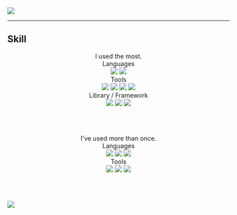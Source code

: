 <img src="https://capsule-render.vercel.app/api?type=waving&color=auto&height=200&section=header&text=JuYoung&fontSize=90" />

---
## Skill
<div align="center"> I used the most. </div>
<div align="center"> Languages </div>

<div align="center">
  <img src="https://img.shields.io/badge/Python-007396?style=flat&logo=Python&logoColor=white" />
  <img src="https://img.shields.io/badge/Kotlin-7F52FF?style=flat&logo=Kotlin&logoColor=white" />
</div>

<div align="center"> Tools </div>
<div align="center">
  <img src="https://img.shields.io/badge/mysql-4479A1?style=flat&logo=mysql&logoColor=white" />
  <img src="https://img.shields.io/badge/visualstudiocode-007ACC?style=flat&logo=visualstudiocode&logoColor=white" />
  <img src="https://img.shields.io/badge/jupyter-F37626?style=flat&logo=jupyter&logoColor=white" />
  <img src="https://img.shields.io/badge/androidstudio-3DDC84?style=flat&logo=androidstudio&logoColor=white" />
</div>

<div align="center"> Library / Framework </div>

<div align="center">
  <img src="https://img.shields.io/badge/Pandas-150458?style=flat&logo=Pandas&logoColor=white" />
  <img src="https://img.shields.io/badge/NumPy-013243?style=flat&logo=NumPy&logoColor=white" />
  <img src="https://img.shields.io/badge/Dask-FDA061?style=flat&logo=Dask&logoColor=white" />
</div>

<br><br>  

<div align="center"> I've used more than once. </div>

<div align="center"> Languages </div>

<div align="center">
  <img src="https://img.shields.io/badge/HTML5-E34F26?style=flat&logo=HTML5&logoColor=white" />
  <img src="https://img.shields.io/badge/CSS3-1572B6?style=flat&logo=CSS3&logoColor=white" />
  <img src="https://img.shields.io/badge/javascript-F7DF1E?style=flat&logo=javascript&logoColor=white" />
</div>

<div align="center"> Tools </div>

<div align="center">
  <img src="https://img.shields.io/badge/flask-000000?style=flat&logo=flask&logoColor=white" />
  <img src="https://img.shields.io/badge/jquery-0769AD?style=flat&logo=jquery&logoColor=white" />
  <img src="https://img.shields.io/badge/mongodb-47A248?style=flat&logo=mongodb&logoColor=white" />
</div>

<br><br>

<img src="https://github-readme-stats.vercel.app/api?username=jjy0328&show_icons=true">

